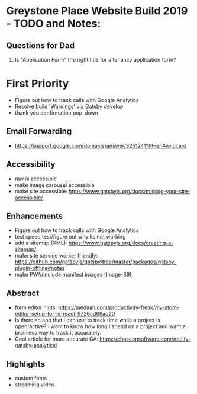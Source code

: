 # Greystone Place Website Build 2019 - TODO and Notes:

## Questions for Dad
1. Is "Application Form" the right title for a tenancy application form?

# First Priority
* Figure out how to track calls with Google Analytics
* Resolve build 'Warnings' via Gatsby develop
* thank you confirmation pop-down

## Email Forwarding
* https://support.google.com/domains/answer/3251241?hl=en#wildcard

## Accessibility
* nav is accessible
* make image carousel accessible
* make site accessible: https://www.gatsbyjs.org/docs/making-your-site-accessible/

## Enhancements
* Figure out how to track calls with Google Analytics
* test speed test/figure out why its not working
* add a sitemap (XML): https://www.gatsbyjs.org/docs/creating-a-sitemap/
* make site service worker friendly: https://github.com/gatsbyjs/gatsby/tree/master/packages/gatsby-plugin-offline#notes
* make PWA/include manifest images (Image-39)

## Abstract
- form editor hints: https://medium.com/productivity-freak/my-atom-editor-setup-for-js-react-9726cd69ad20
- Is there an app that I can use to track time while a project is open/active? I want to know how long I spend on a project and want a brainless way to track it accurately.
- Cool article for more accurate GA: https://chaseonsoftware.com/netlify-gatsby-analytics/

## Highlights
- custom fonts
- streaming video
